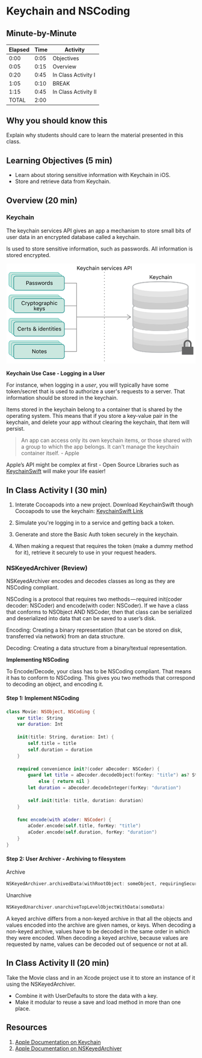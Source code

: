 # Keychain and NSCoding

## Minute-by-Minute

| **Elapsed** | **Time**  | **Activity**              |
| ----------- | --------- | ------------------------- |
| 0:00        | 0:05      | Objectives                |
| 0:05        | 0:15      | Overview                  |
| 0:20        | 0:45      | In Class Activity I       |
| 1:05        | 0:10      | BREAK                     |
| 1:15        | 0:45      | In Class Activity II      |
| TOTAL       | 2:00      |                           |

<!-- [Intro To Persistence - Slides](intro-to-persistence.key) OLD SLIDES -->

## Why you should know this

Explain why students should care to learn the material presented in this class.

## Learning Objectives (5 min)
- Learn about storing sensitive information with Keychain in iOS.
- Store and retrieve data from Keychain.

## Overview (20 min)

### Keychain

The keychain services API gives an app a mechanism to store small bits of user data in an encrypted database called a keychain.

Is used to store sensitive information, such as passwords. All information is stored encrypted.

![keychain](assets/keychain.png)

**Keychain Use Case - Logging in a User**

For instance, when logging in a *user*, you will typically have some token/secret that is used to authorize a user's requests to a server. That information should be stored in the keychain.

Items stored in the keychain belong to a container that is shared by the operating system.
This means that if you store a key-value pair in the keychain, and delete your app without clearing the keychain, that item will persist.


> An app can access only its own keychain items, or those shared with a group to which the app belongs. It can't manage the keychain container itself. - Apple

Apple’s API might be complex at first - Open Source Libraries such as
[KeychainSwift](https://github.com/evgenyneu/keychain-swift) will make your life easier!

## In Class Activity I (30 min)
1. Interate Cocoapods into a new project.
Download KeychainSwift though Cocoapods to use the keychain: [KeychainSwift Link](https://github.com/evgenyneu/keychain-swift#keychain_access_groups)

1. Simulate you're logging in to a service and getting back a token.

1. Generate and store the Basic Auth token securely in the keychain.

1. When making a request that requires the token (make a dummy method for it), retrieve it securely to use in your request headers.

### NSKeyedArchiver (Review)

NSKeyedArchiver encodes and decodes classes as long as they are NSCoding compliant.

NSCoding is a protocol that requires two methods — required init(coder decoder: NSCoder) and encode(with coder: NSCoder). If we have a class that conforms to NSObject AND NSCoder, then that class can be serialized and deserialized into data that can be saved to a user’s disk.

Encoding: Creating a binary representation (that can be stored on disk, transferred via network) from an data structure.

Decoding: Creating a data structure from a binary/textual representation.

**Implementing NSCoding**

To Encode/Decode, your class has to be NSCoding compliant. That means it has to conform to NSCoding. This gives you two methods that correspond to decoding an object, and encoding it.


#### Step 1: Implement NSCoding

```swift
class Movie: NSObject, NSCoding {
    var title: String
    var duration: Int

    init(title: String, duration: Int) {
        self.title = title
        self.duration = duration
    }

    required convenience init?(coder aDecoder: NSCoder) {
        guard let title = aDecoder.decodeObject(forKey: "title") as? String
            else { return nil }
        let duration = aDecoder.decodeInteger(forKey: "duration")

        self.init(title: title, duration: duration)
    }

    func encode(with aCoder: NSCoder) {
        aCoder.encode(self.title, forKey: "title")
        aCoder.encode(self.duration, forKey: "duration")
    }
}

```

#### Step 2: User Archiver - Archiving to filesystem

Archive

```Swift
NSKeyedArchiver.archivedData(withRootObject: someObject, requiringSecureCoding: false)
```

Unarchive

```Swift
NSKeyedUnarchiver.unarchiveTopLevelObjectWithData(someData)
```

A keyed archive differs from a non-keyed archive in that all the objects and values encoded into the archive are given names, or keys. When decoding a non-keyed archive, values have to be decoded in the same order in which they were encoded. When decoding a keyed archive, because values are requested by name, values can be decoded out of sequence or not at all.


## In Class Activity II (20 min)

Take the Movie class and in an Xcode project use it to store an instance of it using the NSKeyedArchiver.

- Combine it with UserDefaults to store the data with a key.
- Make it modular to reuse a save and load method in more than one place.


## Resources

1. [Apple Documentation on Keychain](https://developer.apple.com/documentation/security/keychain_services)
1. [Apple Documentation on NSKeyedArchiver](https://developer.apple.com/documentation/foundation/nskeyedarchiver)
